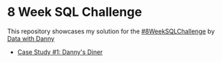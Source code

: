 # 8 Week SQL Challenge

This repository showcases my solution for the [#8WeekSQLChallenge](https://8weeksqlchallenge.com/getting-started/) by [Data with Danny](https://www.datawithdanny.com/)

- [Case Study #1: Danny's Diner](https://github.com/veekool/8-Week-SQL-Challenge/tree/main/Case%20Study%20%231%20-%20Danny's%20Diner)
